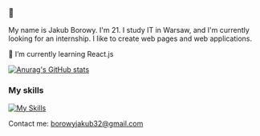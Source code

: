  ### 👋 

 My name is Jakub Borowy. I'm 21. I study IT in Warsaw, and I'm currently looking for an internship. I like to create web pages and  web applications.
 
 🌱 I’m currently learning React.js
 
 [![Anurag's GitHub stats](https://github-readme-stats.vercel.app/api?username=Jakbor32)](https://github.com/anuraghazra/github-readme-stats)
 
  ### My skills
  [![My Skills](https://skillicons.dev/icons?i=html,css,js,bootstrap,wordpress,git)](https://skillicons.dev)

 Contact me: borowyjakub32@gmail.com
